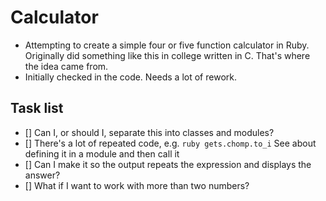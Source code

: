 # Calculator

* Attempting to create a simple four or five function calculator in Ruby.  Originally did something like this in college
written in C.  That's where the idea came from.
* Initially checked in the code.  Needs a lot of rework.

## Task list
- [] Can I, or should I, separate this into classes and modules?
- [] There's a lot of repeated code, e.g. ```ruby gets.chomp.to_i``` See about defining it in a module and then call it
- [] Can I make it so the output repeats the expression and displays the answer?
- [] What if I want to work with more than two numbers?


